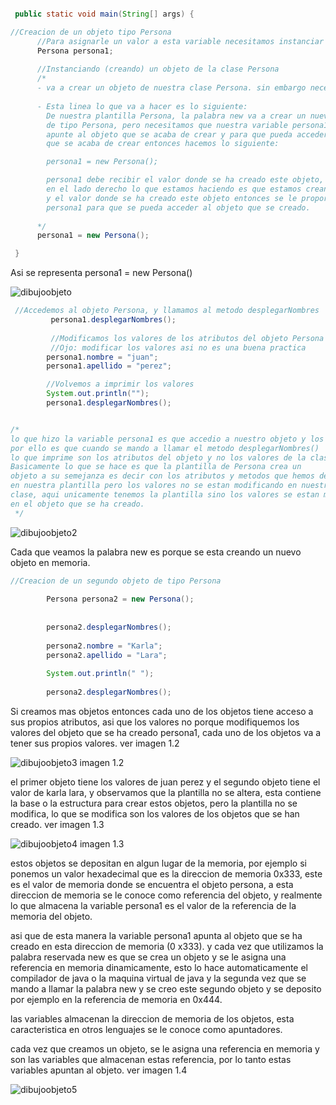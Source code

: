   
  `````` java
  
   public static void main(String[] args) {

  //Creacion de un objeto tipo Persona    
        //Para asignarle un valor a esta variable necesitamos instanciar nuestra clase persona.
        Persona persona1;
        
        //Instanciando (creando) un objeto de la clase Persona
        /*
        - va a crear un objeto de nuestra clase Persona. sin embargo necesitamos asignarlo a nuestra variable persona1 de lo contrario no vamos a poder acceder a este objeto.
        
        - Esta linea lo que va a hacer es lo siguiente:
          De nuestra plantilla Persona, la palabra new va a crear un nuevo objeto
          de tipo Persona, pero necesitamos que nuestra variable persona1
          apunte al objeto que se acaba de crear y para que pueda acceder al objeto
          que se acaba de crear entonces hacemos lo siguiente:

          persona1 = new Persona();

          persona1 debe recibir el valor donde se ha creado este objeto,
          en el lado derecho lo que estamos haciendo es que estamos creando el objeto
          y el valor donde se ha creado este objeto entonces se le proporciona a la
          persona1 para que se pueda acceder al objeto que se creado.
        
        */
        persona1 = new Persona(); 

   }
``````

Asi se representa persona1 = new Persona()

![dibujoobjeto](/imagenesjava/dibujoobjeto.png "dibujoobjeto")


`````` java
 //Accedemos al objeto Persona, y llamamos al metodo desplegarNombres
         persona1.desplegarNombres();
        
         //Modificamos los valores de los atributos del objeto Persona
         //Ojo: modificar los valores asi no es una buena practica
        persona1.nombre = "juan";
        persona1.apellido = "perez";

        //Volvemos a imprimir los valores
        System.out.println("");
        persona1.desplegarNombres();


/*
lo que hizo la variable persona1 es que accedio a nuestro objeto y los modificó
por ello es que cuando se mando a llamar el metodo desplegarNombres()
lo que imprime son los atributos del objeto y no los valores de la clase.
Basicamente lo que se hace es que la plantilla de Persona crea un
objeto a su semejanza es decir con los atributos y metodos que hemos definido
en nuestra plantilla pero los valores no se estan modificando en nuestra
clase, aqui unicamente tenemos la plantilla sino los valores se estan modificando
en el objeto que se ha creado.
 */

``````

![dibujoobjeto2](/imagenesjava/dibujoobjeto2.png "dibujoobjeto2")




Cada que veamos la palabra new es porque se esta creando un nuevo objeto en memoria.

`````` java
//Creacion de un segundo objeto de tipo Persona
        
        Persona persona2 = new Persona();
        
        
        persona2.desplegarNombres();
        
        persona2.nombre = "Karla";
        persona2.apellido = "Lara";
        
        System.out.println(" ");
        
        persona2.desplegarNombres();

``````


Si creamos mas objetos entonces cada uno de los objetos tiene acceso a sus propios atributos,
asi que los valores no porque modifiquemos los valores del objeto que se ha creado persona1,
cada uno de los objetos va a tener sus propios valores. ver imagen 1.2

![dibujoobjeto3](/imagenesjava/dibujoobjeto3.png "dibujoobjeto3")
imagen 1.2

el primer objeto tiene los valores de juan perez y el segundo objeto tiene el valor de karla lara, y observamos que la plantilla no se altera, esta contiene la base o la estructura para crear estos objetos, pero la plantilla no se modifica, lo que se modifica son los valores de los objetos que se han creado.
ver imagen 1.3

![dibujoobjeto4](/imagenesjava/dibujoobjeto4.png "dibujoobjeto4")
imagen 1.3



 estos objetos se depositan en algun lugar de la memoria, por ejemplo si ponemos un valor hexadecimal que es la direccion de memoria 0x333, este es el valor de memoria donde se encuentra el objeto persona, a esta direccion de memoria se le conoce como referencia del objeto, y realmente lo que almacena la variable persona1 es el valor de la referencia de la memoria del objeto.

 asi que de esta manera la variable persona1 apunta al objeto que se ha creado en esta direccion de memoria 
 (0 x333). y cada vez que utilizamos la palabra reservada new  es que se crea un objeto y se le asigna una referencia en memoria  dinamicamente, esto lo hace automaticamente el compilador de java o la maquina virtual de java y la segunda vez que se mando a llamar la palabra new  y se creo este segundo objeto y se deposito por ejemplo en la referencia de memoria en 0x444.

 las variables almacenan la direccion de memoria de los objetos, esta caracteristica en otros lenguajes se le conoce como apuntadores.

cada vez que creamos un objeto, se le asigna una referencia en memoria y son las variables que almacenan estas referencia, por lo tanto estas variables apuntan al objeto. ver imagen 1.4

![dibujoobjeto5](/imagenesjava/dibujoobjeto5.png "dibujoobjeto5")
